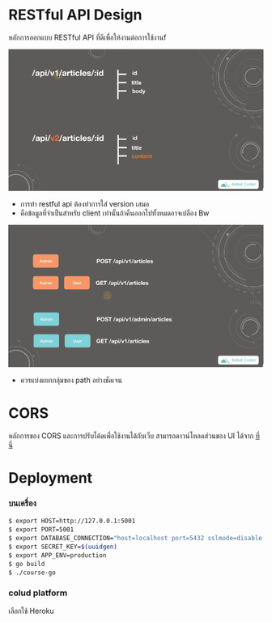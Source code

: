 # RESTful API Design
หลักการออกแบบ RESTful API ที่ดีเพื่อให้งานต่อการใช้งานf

![postman](/RestfulAPI_with_go/course-go/images/RV.png)
- การทำ restful api ต้องทำการใส่ version เสมอ
- คือข้อมูลที่จำเป็นสำหรับ client เท่านั้นถ้าคืนออกไปทั้งหมดอาจเปลือง Bw

![postman](/RestfulAPI_with_go/course-go/images/Path.png)

- ควรแบ่งแยกกลุ่มของ path อย่างชัดเจน

# CORS
หลักการของ CORS และการปรับโค้ดเพื่อใช้งานได้กับเว็บ สามารถดาวน์โหลดส่วนของ UI ได้จาก [ที่นี่](https://www.dropbox.com/scl/fi/3h4vucg1c2x7shbae78ze/ui.zip?rlkey=0wj6otvv5jgu6pffzvx6sgpgg&dl=0)

# Deployment 
### บนเครื่อง
```bash
$ export HOST=http://127.0.0.1:5001   
$ export PORT=5001   
$ export DATABASE_CONNECTION="host=localhost port=5432 sslmode=disable user=postgres dbname=articles password="
$ export SECRET_KEY=$(uuidgen) 
$ export APP_ENV=production
$ go build
$ ./course-go
```

### colud platform
เลือกใช้ Heroku